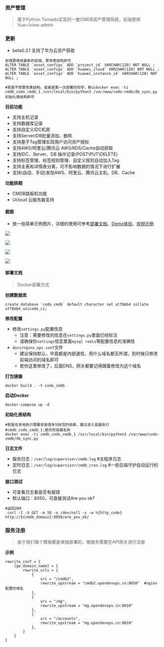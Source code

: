 ### 资产管理

> 基于Python Tornado实现的一套CMDB资产管理系统，前端使用Vue+Iview-admin

### 更新

- beta0.3.1 支持了华为云资产获取

```
前端更换成最新的前端、更改表结构即可
ALTER TABLE `asset_configs` ADD `project_id` VARCHAR(120) NOT NULL ;
ALTER TABLE `asset_configs` ADD `huawei_cloud` VARCHAR(120) NOT NULL ;
ALTER TABLE `asset_configs` ADD `huawei_instance_id` VARCHAR(120) NOT NULL ;

#若是不想更改表结构、或者是第一次部署的同学，默认docker exec -ti cmdb_codo_cmdb_1 /usr/local/bin/python3 /var/www/codo-cmdb/db_sync.py 初始化表结构即可
```


**目前功能**  

- 支持主机记录
- 支持数据库记录
- 支持自定义IDC机房
- 支持Server/DB批量添加、删除
- 支持基于Tag管理实现用户访问资产授权
- 支持AWS/阿里云/腾讯云 AWS/RDS/Cache自动获取
- 支持IDC、Server、DB 操作记录(POST\PUT\DELETE)
- 支持标签管理、标签规则管理、自定义规则自动加入Tag
- 支持主表和详情表分离，可不影响数据的情况下进行扩展
- 支持(自动、手动)发现AWS、阿里云、腾讯云主机、DB、Cache



**功能排期**

- CMDB跳板机功能
- Ucloud 云服务器支持



#### 截图

- 放一些简单示例图片，详细的使用可参考[部署文档](http://docs.opendevops.cn/zh/latest/codo-cmdb.html)、[Demo体验](https://demo.opendevops.cn/login)、[视频示例](https://www.bilibili.com/video/av53408299/) 

![](./static/images/cmdb_host_list.png)  

![](./static/images/cmdb_tag_rule.png)

![](./static/images/cmdb_server_detail.png)  

![](./static/images/cmdb_asset_config_v2.png)

#### 部署文档

> Docker部署方式

**创建数据库**

```
create database `codo_cmdb` default character set utf8mb4 collate utf8mb4_unicode_ci;
```
**修改配置**

- 修改`settings.py`配置信息
  - 注意：需要修改的信息在`settings.py`里面已经标注
  - 请确保你`settings`信息里面`mysql redis`等配置信息的准确性
- `docs/nginx_ops.conf`文件
   - 建议保持默认，毕竟都是内部通信，用什么域名都无所谓，到时候只修改前端访问的域名即可
   - 若你这里修改了，后面DNS、网关都要记得跟着修改为这个域名



**打包镜像**

```
docker build . -t codo_cmdb
```

**启动Docker**

```
docker-compose up -d
```

**初始化表结构**

```
#若是在本地执行需要安装很多SDK包的依赖，建议进入容器执行
#cmdb_codo_cmdb_1:是你的容器名称
docker exec -ti cmdb_codo_cmdb_1 /usr/local/bin/python3 /var/www/codo-cmdb/db_sync.py
```

**日志文件**
- 服务日志：`/var/log/supervisor/cmdb.log`  #主程序日志
- 定时日志：`/var/log/supervisor/cmdb_cron.log` #一些后端守护自动运行的日志

**接口测试**

- 可查看日志看是否有报错
- 默认端口：8050，可直接测试Are you ok?
```
#返回200
 curl -I -X GET -m 10 -o /dev/null -s -w %{http_code} http://${cmdb_domain}:8050/are_you_ok/
```



### 服务注册

>  由于我们每个模板都是单独部署的，微服务需要在API网关进行注册

**示例**

```
rewrite_conf = {
    [gw_domain_name] = {
        rewrite_urls = {
            {
                uri = "/cmdb2",
                rewrite_upstream = "cmdb2.opendevops.cn:8050"  #nginx配置的域名
            },
            {
                uri = "/mg",
                rewrite_upstream = "mg.opendevops.cn:8010"
            },
            {
                uri = "/accounts",
                rewrite_upstream = "mg.opendevops.cn:8010"
            },
        }
    }
}
```
